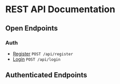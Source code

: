 # REST API Documentation

## Open Endpoints
### Auth

- [Register](auth/Register.md) `POST /api/register`
- [Login](auth/Login.md) `POST /api/login`

## Authenticated Endpoints
